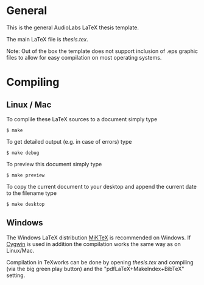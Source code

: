 General
=======

This is the general AudioLabs LaTeX thesis template.

The main LaTeX file is _thesis.tex_.

Note: Out of the box the template does not support inclusion of .eps graphic files to allow for easy compilation on most operating systems.

Compiling
=========

Linux / Mac
-----------

To complile these LaTeX sources to a document simply type

    $ make

To get detailed output (e.g. in case of errors) type

    $ make debug

To preview this document simply type

    $ make preview

To copy the current document to your desktop and append the current date to the filename type

    $ make desktop

Windows
-------

The Windows LaTeX distribution [MiKTeX](https://en.wikipedia.org/wiki/MiKTeX) is recommended on Windows.
If [Cygwin](https://en.wikipedia.org/wiki/Cygwin) is used in addition the compilation works the same way as on Linux/Mac.

Compilation in TeXworks can be done by opening _thesis.tex_ and compiling (via the big green play button) and the "pdfLaTeX+MakeIndex+BibTeX" setting.
